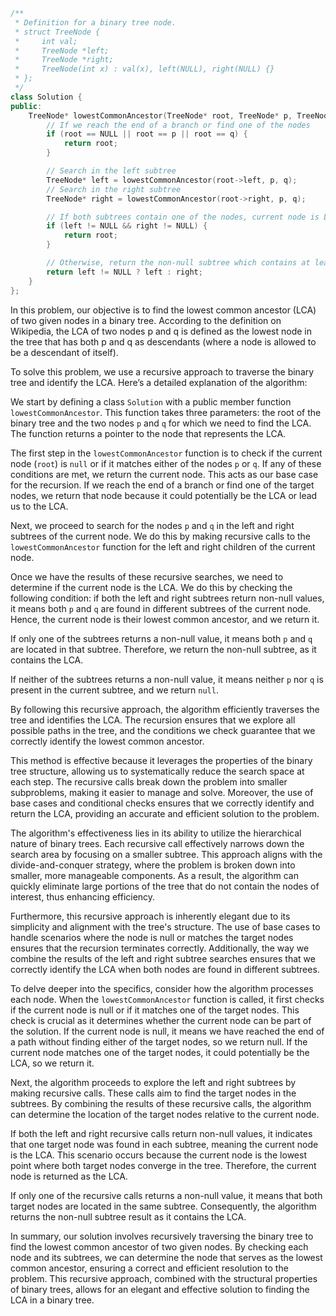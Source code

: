 ```cpp
/**
 * Definition for a binary tree node.
 * struct TreeNode {
 *     int val;
 *     TreeNode *left;
 *     TreeNode *right;
 *     TreeNode(int x) : val(x), left(NULL), right(NULL) {}
 * };
 */
class Solution {
public:
    TreeNode* lowestCommonAncestor(TreeNode* root, TreeNode* p, TreeNode* q) {
        // If we reach the end of a branch or find one of the nodes
        if (root == NULL || root == p || root == q) {
            return root;
        }

        // Search in the left subtree
        TreeNode* left = lowestCommonAncestor(root->left, p, q);
        // Search in the right subtree
        TreeNode* right = lowestCommonAncestor(root->right, p, q);

        // If both subtrees contain one of the nodes, current node is LCA
        if (left != NULL && right != NULL) {
            return root;
        }

        // Otherwise, return the non-null subtree which contains at least one of the nodes
        return left != NULL ? left : right;
    }
};
```

In this problem, our objective is to find the lowest common ancestor (LCA) of two given nodes in a binary tree. According to the definition on Wikipedia, the LCA of two nodes p and q is defined as the lowest node in the tree that has both p and q as descendants (where a node is allowed to be a descendant of itself).

To solve this problem, we use a recursive approach to traverse the binary tree and identify the LCA. Here’s a detailed explanation of the algorithm:

We start by defining a class `Solution` with a public member function `lowestCommonAncestor`. This function takes three parameters: the root of the binary tree and the two nodes `p` and `q` for which we need to find the LCA. The function returns a pointer to the node that represents the LCA.

The first step in the `lowestCommonAncestor` function is to check if the current node (`root`) is `null` or if it matches either of the nodes `p` or `q`. If any of these conditions are met, we return the current node. This acts as our base case for the recursion. If we reach the end of a branch or find one of the target nodes, we return that node because it could potentially be the LCA or lead us to the LCA.

Next, we proceed to search for the nodes `p` and `q` in the left and right subtrees of the current node. We do this by making recursive calls to the `lowestCommonAncestor` function for the left and right children of the current node.

Once we have the results of these recursive searches, we need to determine if the current node is the LCA. We do this by checking the following condition: if both the left and right subtrees return non-null values, it means both `p` and `q` are found in different subtrees of the current node. Hence, the current node is their lowest common ancestor, and we return it.

If only one of the subtrees returns a non-null value, it means both `p` and `q` are located in that subtree. Therefore, we return the non-null subtree, as it contains the LCA.

If neither of the subtrees returns a non-null value, it means neither `p` nor `q` is present in the current subtree, and we return `null`.

By following this recursive approach, the algorithm efficiently traverses the tree and identifies the LCA. The recursion ensures that we explore all possible paths in the tree, and the conditions we check guarantee that we correctly identify the lowest common ancestor.

This method is effective because it leverages the properties of the binary tree structure, allowing us to systematically reduce the search space at each step. The recursive calls break down the problem into smaller subproblems, making it easier to manage and solve. Moreover, the use of base cases and conditional checks ensures that we correctly identify and return the LCA, providing an accurate and efficient solution to the problem.

The algorithm's effectiveness lies in its ability to utilize the hierarchical nature of binary trees. Each recursive call effectively narrows down the search area by focusing on a smaller subtree. This approach aligns with the divide-and-conquer strategy, where the problem is broken down into smaller, more manageable components. As a result, the algorithm can quickly eliminate large portions of the tree that do not contain the nodes of interest, thus enhancing efficiency.

Furthermore, this recursive approach is inherently elegant due to its simplicity and alignment with the tree's structure. The use of base cases to handle scenarios where the node is null or matches the target nodes ensures that the recursion terminates correctly. Additionally, the way we combine the results of the left and right subtree searches ensures that we correctly identify the LCA when both nodes are found in different subtrees.

To delve deeper into the specifics, consider how the algorithm processes each node. When the `lowestCommonAncestor` function is called, it first checks if the current node is null or if it matches one of the target nodes. This check is crucial as it determines whether the current node can be part of the solution. If the current node is null, it means we have reached the end of a path without finding either of the target nodes, so we return null. If the current node matches one of the target nodes, it could potentially be the LCA, so we return it.

Next, the algorithm proceeds to explore the left and right subtrees by making recursive calls. These calls aim to find the target nodes in the subtrees. By combining the results of these recursive calls, the algorithm can determine the location of the target nodes relative to the current node.

If both the left and right recursive calls return non-null values, it indicates that one target node was found in each subtree, meaning the current node is the LCA. This scenario occurs because the current node is the lowest point where both target nodes converge in the tree. Therefore, the current node is returned as the LCA.

If only one of the recursive calls returns a non-null value, it means that both target nodes are located in the same subtree. Consequently, the algorithm returns the non-null subtree result as it contains the LCA.

In summary, our solution involves recursively traversing the binary tree to find the lowest common ancestor of two given nodes. By checking each node and its subtrees, we can determine the node that serves as the lowest common ancestor, ensuring a correct and efficient resolution to the problem. This recursive approach, combined with the structural properties of binary trees, allows for an elegant and effective solution to finding the LCA in a binary tree.